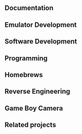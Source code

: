 ## Documentation


## Emulator Development


## Software Development


## Programming


## Homebrews


## Reverse Engineering


## Game Boy Camera


## Related projects

